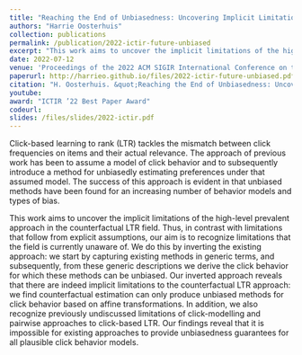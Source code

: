 ```yaml
---
title: "Reaching the End of Unbiasedness: Uncovering Implicit Limitations of Click-Based Learning to Rank"
authors: "Harrie Oosterhuis"
collection: publications
permalink: /publication/2022-ictir-future-unbiased
excerpt: "This work aims to uncover the implicit limitations of the high-level prevalent approach in the counterfactual LTR field. Thus, in contrast with limitations that follow from explicit assumptions, our aim is to recognize limitations that the field is currently unaware of."
date: 2022-07-12
venue: 'Proceedings of the 2022 ACM SIGIR International Conference on the Theory of Information Retrieval (ICTIR ’22)'
paperurl: http://harrieo.github.io/files/2022-ictir-future-unbiased.pdf
citation: "H. Oosterhuis. &quot;Reaching the End of Unbiasedness: Uncovering Implicit Limitations of Click-Based Learning to Rank.&quot; In <i>Proceedings of the 2022 ACM SIGIR International Conference on the Theory of Information Retrieval</i>. ACM, 2022."
youtube: 
award: "ICTIR ’22 Best Paper Award"
codeurl: 
slides: /files/slides/2022-ictir.pdf
---
```


Click-based learning to rank (LTR) tackles the mismatch between click frequencies on items and their actual relevance. The approach of previous work has been to assume a model of click behavior and to subsequently introduce a method for unbiasedly estimating preferences under that assumed model. The success of this approach is evident in that unbiased methods have been found for an increasing number of behavior models and types of bias.

This work aims to uncover the implicit limitations of the high-level prevalent approach in the counterfactual LTR field. Thus, in contrast with limitations that follow from explicit assumptions, our aim is to recognize limitations that the field is currently unaware of. We do this by inverting the existing approach: we start by capturing existing methods in generic terms, and subsequently, from these generic descriptions we derive the click behavior for which these methods can be unbiased. Our inverted approach reveals that there are indeed implicit limitations to the counterfactual LTR approach: we find counterfactual estimation can only produce unbiased methods for click behavior based on affine transformations. In addition, we also recognize previously undiscussed limitations of click-modelling and pairwise approaches to click-based LTR. Our findings reveal that it is impossible for existing approaches to provide unbiasedness guarantees for all plausible click behavior models.